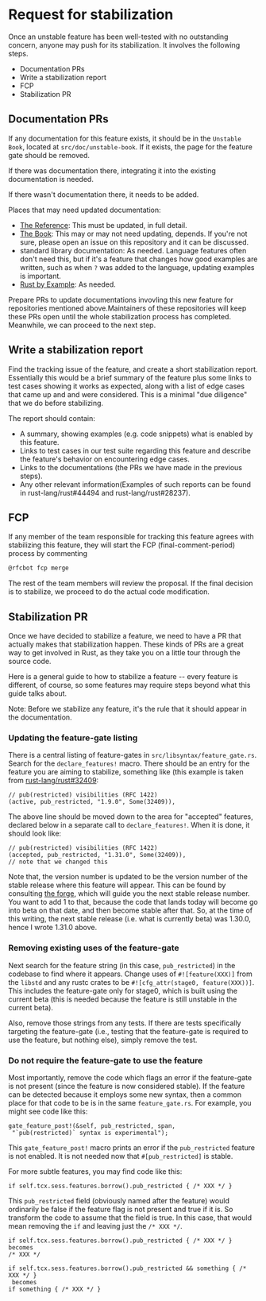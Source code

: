 # Request for stabilization

Once an unstable feature has been well-tested with no outstanding
concern, anyone may push for its stabilization. It involves the
following steps.

- Documentation PRs
- Write a stabilization report
- FCP
- Stabilization PR

## Documentation PRs

If any documentation for this feature exists, it should be
in the `Unstable Book`, located at `src/doc/unstable-book`.
If it exists, the page for the feature gate should be removed.

If there was documentation there, integrating it into the
existing documentation is needed.

If there wasn't documentation there, it needs to be added.

Places that may need updated documentation:

- [The Reference]: This must be updated, in full detail.
- [The Book]: This may or may not need updating, depends.
    If you're not sure, please open an issue on this repository
    and it can be discussed.
- standard library documentation: As needed. Language features
    often don't need this, but if it's a feature that changes
    how good examples are written, such as when `?` was added
    to the language, updating examples is important.
- [Rust by Example]: As needed.

Prepare PRs to update documentations invovling this new feature
for  repositories mentioned above.Maintainers of these repositories
will keep these PRs open until the whole stabilization process
has completed. Meanwhile, we can proceed to the next step.

## Write a stabilization report

Find the tracking issue of the feature, and create a short
stabilization report. Essentially this would be a brief summary
of the feature plus some links to test cases showing it works
as expected, along with a list of edge cases that came up and
and were considered. This is a minimal "due diligence" that
we do before stabilizing.

The report should contain:

- A summary, showing examples (e.g. code snippets) what is
  enabled by this feature.
- Links to test cases in our test suite regarding this feature
  and describe the feature's behavior on encountering edge cases.
- Links to the documentations (the PRs we have made in the
  previous steps).
- Any other relevant information(Examples of such reports can
  be found in rust-lang/rust#44494 and rust-lang/rust#28237).

## FCP

If any member of the team responsible for tracking this
feature agrees with stabilizing this feature, they will
start the FCP (final-comment-period) process by
commenting

```bash
@rfcbot fcp merge
```

The rest of the team members will review the proposal. If the final
decision is to stabilize, we proceed to do the actual code modification.

## Stabilization PR

Once we have decided to stabilize a feature, we need to have a PR that
actually makes that stabilization happen. These kinds of PRs are a
great way to get involved in Rust, as they take you on a little tour
through the source code.

Here is a general guide to how to stabilize a feature -- every feature
is different, of course, so some features may require steps beyond 
what this guide talks about.

Note: Before we stabilize any feature, it's the rule that it should appear
in the documentation.

### Updating the feature-gate listing

There is a central listing of feature-gates in
`src/libsyntax/feature_gate.rs`. Search for the `declare_features!`
macro. There should be an entry for the feature you are aiming to
stabilize, something like (this example is taken from
[rust-lang/rust#32409]:

```rust,ignore
// pub(restricted) visibilities (RFC 1422)
(active, pub_restricted, "1.9.0", Some(32409)),
```

The above line should be moved down to the area for "accepted"
features, declared below in a separate call to `declare_features!`.
When it is done, it should look like:

```rust,ignore
// pub(restricted) visibilities (RFC 1422)
(accepted, pub_restricted, "1.31.0", Some(32409)),
// note that we changed this
```

Note that, the version number is updated to be the version number
of the stable release where this feature will appear. This can be
found by consulting [the forge](https://forge.rust-lang.org/), which will guide
you the next stable release number. You want to add 1 to that,
because the code that lands today will become go into beta on that
date, and then become stable after that. So, at the time of this
writing, the next stable release (i.e. what is currently beta) was
1.30.0, hence I wrote 1.31.0 above.

### Removing existing uses of the feature-gate

Next search for the feature string (in this case, `pub_restricted`)
in the codebase to find where it appears. Change uses of
`#![feature(XXX)]` from the `libstd` and any rustc crates to be
`#![cfg_attr(stage0, feature(XXX))]`. This includes the feature-gate
only for stage0, which is built using the current beta (this is
needed because the feature is still unstable in the current beta).

Also, remove those strings from any tests. If there are tests
specifically targeting the feature-gate (i.e., testing that the
feature-gate is required to use the feature, but nothing else),
simply remove the test.

### Do not require the feature-gate to use the feature

Most importantly, remove the code which flags an error if the
feature-gate is not present (since the feature is now considered
stable). If the feature can be detected because it employs some
new syntax, then a common place for that code to be is in the
same `feature_gate.rs`. For example, you might see code like this:

```rust,ignore
gate_feature_post!(&self, pub_restricted, span,
 "`pub(restricted)` syntax is experimental");
```

This `gate_feature_post!` macro prints an error if the
`pub_restricted` feature is not enabled. It is not needed
now that `#[pub_restricted]` is stable.

For more subtle features, you may find code like this:

```rust,ignore
if self.tcx.sess.features.borrow().pub_restricted { /* XXX */ }
```

This `pub_restricted` field (obviously named after the feature)
would ordinarily be false if the feature flag is not present
and true if it is. So transform the code to assume that the field
is true. In this case, that would mean removing the `if` and
leaving just the `/* XXX */`.

```rust,ignore
if self.tcx.sess.features.borrow().pub_restricted { /* XXX */ }
becomes
/* XXX */

if self.tcx.sess.features.borrow().pub_restricted && something { /* XXX */ }
 becomes
if something { /* XXX */ }
```

[rust-lang/rust#32409]:https://github.com/rust-lang/rust/issues/32409
[The Reference]: https://github.com/rust-lang-nursery/reference
[The Book]: https://github.com/rust-lang/book
[Rust by Example]: https://github.com/rust-lang/rust-by-example
